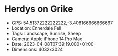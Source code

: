 # Herdys on Grike

- GPS: 54.51372222222222,-3.408166666666667
- Location: Ennerdale Fell
- Tags: Landscape, Sunrise, Sheep
- Camera: Apple iPhone 14 Pro Max
- Date: 2023-04-08T07:39:19.000+01:00
- Dimensions: 4032x3024
